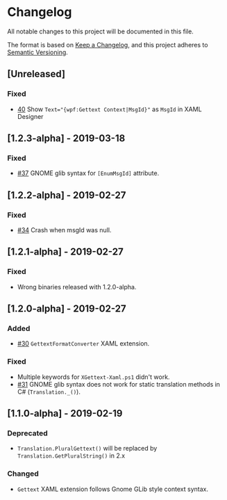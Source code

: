 # Changelog
All notable changes to this project will be documented in this file.

The format is based on [Keep a Changelog](https://keepachangelog.com/en/1.0.0/),
and this project adheres to [Semantic Versioning](https://semver.org/spec/v2.0.0.html).

## [Unreleased]
### Fixed
 - [40](https://github.com/robert-j-engdahl/ngettext-wpf/issues/40) Show `Text="{wpf:Gettext Context|MsgId}"` as `MsgId` in XAML Designer

## [1.2.3-alpha] - 2019-03-18
### Fixed
- [#37](https://github.com/robert-j-engdahl/ngettext-wpf/issues/37) GNOME glib syntax for `[EnumMsgId]` attribute.

## [1.2.2-alpha] - 2019-02-27
### Fixed
 - [#34](https://github.com/robert-j-engdahl/ngettext-wpf/issues/34) Crash when msgId was null.

## [1.2.1-alpha] - 2019-02-27
### Fixed
 - Wrong binaries released with 1.2.0-alpha.

## [1.2.0-alpha] - 2019-02-27
### Added
- [#30](https://github.com/robert-j-engdahl/ngettext-wpf/issues/30) `GettextFormatConverter` XAML extension.

### Fixed
- Multiple keywords for `XGettext-Xaml.ps1` didn't work.
- [#31](https://github.com/robert-j-engdahl/ngettext-wpf/issues/31) GNOME glib syntax does not work for static translation methods in C# (`Translation._()`).

## [1.1.0-alpha] - 2019-02-19
### Deprecated
- `Translation.PluralGettext()` will be replaced by `Translation.GetPluralString()` in 2.x

### Changed
- `Gettext` XAML extension follows Gnome GLib style context syntax.

